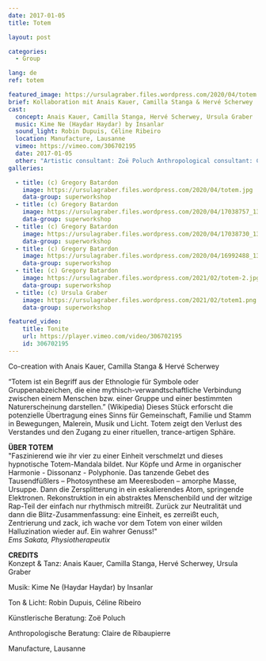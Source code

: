 ```yaml
---
date: 2017-01-05
title: Totem

layout: post

categories:
  - Group

lang: de
ref: totem

featured_image: https://ursulagraber.files.wordpress.com/2020/04/totem.jpg?w=1560&h=940&fit=crop
brief: Kollaboration mit Anais Kauer, Camilla Stanga & Hervé Scherwey
cast:
  concept: Anais Kauer, Camilla Stanga, Hervé Scherwey, Ursula Graber
  music: Kime Ne (Haydar Haydar) by Insanlar
  sound_light: Robin Dupuis, Céline Ribeiro
  location: Manufacture, Lausanne
  vimeo: https://vimeo.com/306702195
  date: 2017-01-05
  other: "Artistic consultant: Zoë Poluch Anthropological consultant: Claire de Ribaupierre"
galleries:

  - title: (c) Gregory Batardon
    image: https://ursulagraber.files.wordpress.com/2020/04/totem.jpg
    data-group: superworkshop
  - title: (c) Gregory Batardon
    image: https://ursulagraber.files.wordpress.com/2020/04/17038757_1309926282406530_5896639958045333217_o.jpg
    data-group: superworkshop
  - title: (c) Gregory Batardon
    image: https://ursulagraber.files.wordpress.com/2020/04/17038730_1309926322406526_3742290833211252186_o.jpg
    data-group: superworkshop
  - title: (c) Gregory Batardon
    image: https://ursulagraber.files.wordpress.com/2020/04/16992488_1309926459073179_8615874270323999413_o.jpg
    data-group: superworkshop
  - title: (c) Gregory Batardon
    image: https://ursulagraber.files.wordpress.com/2021/02/totem-2.jpg
    data-group: superworkshop
  - title: (c) Ursula Graber
    image: https://ursulagraber.files.wordpress.com/2021/02/totem1.png
    data-group: superworkshop

featured_video:
    title: Tonite
    url: https://player.vimeo.com/video/306702195
    id: 306702195
---
```



<!-- [![Totem](https://i.vimeocdn.com/video/746500438_640.jpg)](https://player.vimeo.com/video/306702195) -->

Co-creation with Anais Kauer, Camilla Stanga & Hervé Scherwey

“Totem ist ein Begriff aus der Ethnologie für Symbole oder Gruppenabzeichen, die eine mythisch-verwandtschaftliche Verbindung zwischen einem Menschen bzw. einer Gruppe und einer bestimmten Naturerscheinung darstellen.” (Wikipedia)
Dieses Stück erforscht die potenzielle Übertragung eines Sinns für Gemeinschaft, Familie und Stamm in Bewegungen, Malerein, Musik und Licht. Totem zeigt den Verlust des Verstandes und den Zugang zu einer rituellen, trance-artigen Sphäre.

<!--plop-->

**ÜBER TOTEM**
<br>
"Faszinierend wie ihr vier zu einer Einheit verschmelzt und dieses hypnotische Totem-Mandala bildet. Nur Köpfe und Arme in organischer Harmonie - Dissonanz - Polyphonie. Das tanzende Gebet des Tausendfüßlers – Photosynthese am Meeresboden – amorphe Masse, Ursuppe. Dann die Zersplitterung in ein eskalierendes Atom, springende Elektronen. Rekonstruktion in ein abstraktes Menschenbild und der witzige Rap-Teil der einfach nur rhythmisch mitreißt. Zurück zur Neutralität und dann die Blitz-Zusammenfassung: eine Einheit, es zerreißt euch, Zentrierung und zack, ich wache vor dem Totem von einer wilden Halluzination wieder auf. Ein wahrer Genuss!"
<br>
<i>Ems Sakata, Physiotherapeutix</i>



**CREDITS**
<br>
Konzept & Tanz: Anais Kauer, Camilla Stanga, Hervé Scherwey, Ursula Graber

Musik: Kime Ne (Haydar Haydar) by Insanlar

Ton & Licht: Robin Dupuis, Céline Ribeiro

Künstlerische Beratung: Zoë Poluch

Anthropologische Beratung: Claire de Ribaupierre

Manufacture, Lausanne
